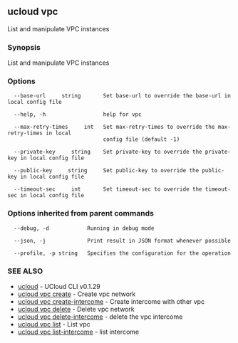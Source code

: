 ## ucloud vpc

List and manipulate VPC instances

### Synopsis

List and manipulate VPC instances

### Options

```
  --base-url     string       Set base-url to override the base-url in local config file 

  --help, -h                  help for vpc 

  --max-retry-times     int   Set max-retry-times to override the max-retry-times in local
                              config file (default -1) 

  --private-key     string    Set private-key to override the private-key in local config file 

  --public-key     string     Set public-key to override the public-key in local config file 

  --timeout-sec     int       Set timeout-sec to override the timeout-sec in local config file 

```

### Options inherited from parent commands

```
  --debug, -d            Running in debug mode 

  --json, -j             Print result in JSON format whenever possible 

  --profile, -p string   Specifies the configuration for the operation 

```

### SEE ALSO

* [ucloud](cli/cmd/ucloud)	 - UCloud CLI v0.1.29
* [ucloud vpc create](cli/cmd/ucloud/vpc/create)	 - Create vpc network
* [ucloud vpc create-intercome](cli/cmd/ucloud/vpc/create-intercome)	 - Create intercome with other vpc
* [ucloud vpc delete](cli/cmd/ucloud/vpc/delete)	 - Delete vpc network
* [ucloud vpc delete-intercome](cli/cmd/ucloud/vpc/delete-intercome)	 - delete the vpc intercome
* [ucloud vpc list](cli/cmd/ucloud/vpc/list)	 - List vpc
* [ucloud vpc list-intercome](cli/cmd/ucloud/vpc/list-intercome)	 - list intercome 

